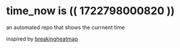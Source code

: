 # time_now is (( 1722798000820 ))

an automated repo that shows the currnent time

inspired by [breakingheatmap](https://github.com/breakingheatmap/breakingheatmap)